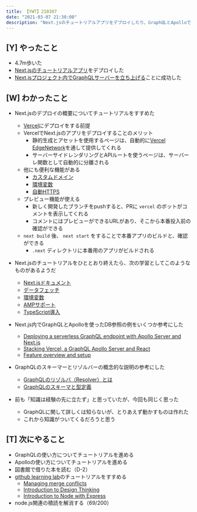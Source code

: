```yaml
---
title: 【YWT】210307
date: "2021-03-07 21:30:00"
description: "Next.jsのチュートリアルアプリをデプロイしたり、GraphQLとApolloでデータをとってみたりした"
---
```


## [Y] やったこと

- 4.7m歩いた
- [Next.jsのチュートリアルアプリ](https://nextjs-tutorial-gilt.vercel.app/)をデプロイした
- [Next.jsプロジェクト内でGraphQLサーバーを立ち上げる](https://twitter.com/camomile_cafe/status/1368512651626639363)ことに成功した


## [W] わかったこと

- Next.jsのデプロイの概要についてチュートリアルをすすめた
  - [Vercel](https://vercel.com/)にデプロイをする前提
  - VercelでNext.jsのアプリをデプロイすることのメリット
      - 静的生成とアセットを使用するページは、自動的に[Vercel EdgeNetwork](https://vercel.com/docs/edge-network/overview)を通して提供してくれる
      - サーバーサイドレンダリングとAPIルートを使うページは、サーバーレ関数として自動的に分離される
  - 他にも便利な機能がある
      - [カスタムドメイン](https://vercel.com/docs/custom-domains)
      - [環境変数](https://nextjs.org/docs/basic-features/environment-variables)
      - [自動HTTPS](https://nextjs.org/docs/basic-features/environment-variables)
  - プレビュー機能が使える
      - 新しく開発したブランチをpushすると、PRに `vercel` のボットがコメントを表示してくれる
      - コメントにはプレビューができるURLがあり、そこから本番投入前の確認ができる
  - `next build` 後、 `next start` をすることで本番アプリのビルドと、確認ができる
      - `.next` ディレクトリに本番用のアプリがビルドされる

- Next.jsのチュートリアルをひととおり終えたら、次の学習としてこのようなものがあるようだ
  - [Next.jsドキュメント](https://nextjs.org/docs)
  - [データフェッチ](https://nextjs.org/docs/basic-features/data-fetching)
  - [環境変数](https://nextjs.org/docs/basic-features/environment-variables)
  - [AMPサポート](https://nextjs.org/docs/advanced-features/amp-support/introduction)
  - [TypeScript導入](https://nextjs.org/learn/excel/typescript)

- Next.js内でGraphQLとApolloを使ったDB参照の例をいくつか参考にした
  - [Deploying a serverless GraphQL endpoint with Apollo Server and Next.js](https://apuyou.io/blog/serverless-graphql-apollo-server-nextjs)
  - [Stacking Vercel, a GraphQL Apollo Server and React](https://dev.to/preciouschicken/stacking-vercel-a-graphql-apollo-server-and-react-2l55)
  - [Feature overview and setup](https://odyssey.apollographql.com/lift-off-part1/feature-overview-and-setup)

- GraphQLのスキーマーとリゾルバーの概念的な説明の参考にした
  - [GraphQLのリゾルバ（Resolver）とは](https://qiita.com/NagaokaKenichi/items/86272f2f654070b06488)
  - [GraphQLのスキーマと型定義](https://qiita.com/NagaokaKenichi/items/d341dc092012e05d6606)

- 前も「知識は経験の先に立たず」と思っていたが、今回も同じく思った
  - GraphQLに関して詳しくは知らないが、とりあえず動かすものは作れた
  - これから知識がついてくるだろうと思う

## [T] 次にやること

- GraphQLの使い方についてチュートリアルを進める
- Apolloの使い方についてチュートリアルを進める
- 図書館で借りた本を読む（D-2）
- [github learning lab](https://lab.github.com/githubtraining)のチュートリアルをすすめる
  - [Managing merge conflicts](https://lab.github.com/githubtraining/managing-merge-conflicts)
  - [Introduction to Design Thinking](https://lab.github.com/githubtraining/introduction-to-design-thinking)
  - [Introduction to Node with Express](https://lab.github.com/everydeveloper/introduction-to-node-with-express)
- node.js関連の積読を解消する（69/200）
